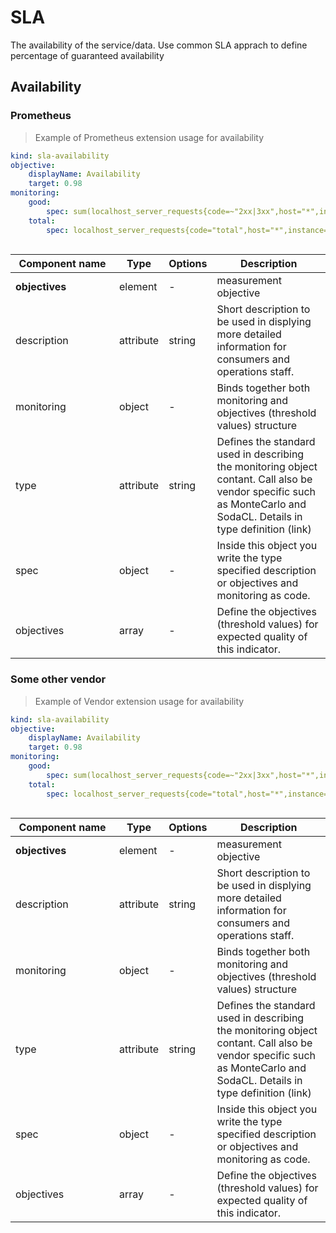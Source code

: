 # SLA 

The availability of the service/data. Use common SLA apprach to define percentage of guaranteed availability


## Availability

### Prometheus 

> Example of Prometheus extension usage for availability

```yml
kind: sla-availability
objective:
    displayName: Availability
    target: 0.98
monitoring:
    good:
        spec: sum(localhost_server_requests{code=~"2xx|3xx",host="*",instance="127.0.0.1:9090"})
    total:
        spec: localhost_server_requests{code="total",host="*",instance="127.0.0.1:9090"}
 
```

| <div style="width:150px">Component name</div>   | Type  | Options  | Description  |
|---|---|---|---|
| **objectives** | element | - | measurement objective |
| description | attribute | string | Short description to be used in displying more detailed information for consumers and operations staff.  |
| monitoring | object | - | Binds together both monitoring and objectives (threshold values) structure |
| type | attribute | string | Defines the standard used in describing the monitoring object contant. Call also be vendor specific such as MonteCarlo and SodaCL. Details in type definition (link) |
| spec | object | - | Inside this object you write the type specified description or objectives and monitoring as code. |
| objectives | array | - | Define the objectives (threshold values) for expected quality of this indicator. |


### Some other vendor 

> Example of Vendor extension usage for availability

```yml
kind: sla-availability
objective:
    displayName: Availability
    target: 0.98
monitoring:
    good:
        spec: sum(localhost_server_requests{code=~"2xx|3xx",host="*",instance="127.0.0.1:9090"})
    total:
        spec: localhost_server_requests{code="total",host="*",instance="127.0.0.1:9090"}
 
```

| <div style="width:150px">Component name</div>   | Type  | Options  | Description  |
|---|---|---|---|
| **objectives** | element | - | measurement objective |
| description | attribute | string | Short description to be used in displying more detailed information for consumers and operations staff.  |
| monitoring | object | - | Binds together both monitoring and objectives (threshold values) structure |
| type | attribute | string | Defines the standard used in describing the monitoring object contant. Call also be vendor specific such as MonteCarlo and SodaCL. Details in type definition (link) |
| spec | object | - | Inside this object you write the type specified description or objectives and monitoring as code. |
| objectives | array | - | Define the objectives (threshold values) for expected quality of this indicator. |